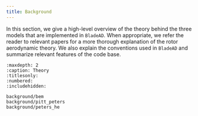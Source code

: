 ```yaml
---
title: Background
---
```


In this section, we give a high-level overview of the theory behind the three models that are implemented in `BladeAD`. 
When appropriate, we refer the reader to relevant papers for a more thorough explanation of the rotor aerodynamic theory. 
We also explain the conventions used in `BladeAD` and summarize relevant features of the code base.

```{toctree}
:maxdepth: 2
:caption: Theory
:titlesonly:
:numbered:
:includehidden:

background/bem
background/pitt_peters
background/peters_he
```